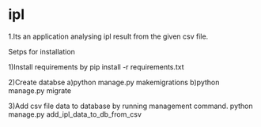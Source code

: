 # ipl

1.Its an application analysing ipl result from the given csv file.

Setps for installation

1)Install requirements by pip install -r requirements.txt

2)Create databse 
  a)python manage.py makemigrations
  b)python manage.py migrate

3)Add csv file data to database by running management command.
  python manage.py add_ipl_data_to_db_from_csv
